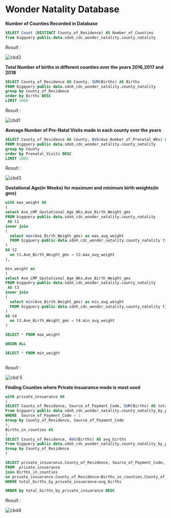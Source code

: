 # Wonder Natality Database


**Number of Counties Recorded in Database**

```sql
SELECT Count (DISTINCT County_of_Residence) AS Number_of_Counties
from bigquery-public-data.sdoh_cdc_wonder_natality.county_natality
```
*Result :*

![cbd2](https://user-images.githubusercontent.com/88874864/131240192-f8245d32-da01-4c38-b73f-e779f6fd9c30.PNG)


**Total Number of births in different counties over the years 2016,2017 and 2018**

```sql
SELECT County_of_Residence AS County, SUM(Births) AS Births
FROM bigquery-public-data.sdoh_cdc_wonder_natality.county_natality
group by County_of_Residence
order by Births DESC 
LIMIT 1000
```
*Result :*

![cbd1](https://user-images.githubusercontent.com/88874864/131238171-bcb6e5f2-b697-4211-afaf-0cce706c7028.PNG)


**Average Number of Pre-Natal Visits made in each county over the years**

```sql
SELECT County_of_Residence AS County, AVG(Ave_Number_of_Prenatal_Wks) AS Prenatal_Visits
FROM bigquery-public-data.sdoh_cdc_wonder_natality.county_natality
group by County
order by Prenatal_Visits DESC 
LIMIT 1000
```
*Result :*

![cbd3](https://user-images.githubusercontent.com/88874864/131240303-e6d8043a-07a0-4075-b67a-951f9a4b9ab8.PNG)




**Gestational Age(in Weeks) for maximum and minimum birth weights(in gms)**

```sql
with max_weight AS
(
select Ave_LMP_Gestational_Age_Wks,Ave_Birth_Weight_gms
FROM bigquery-public-data.sdoh_cdc_wonder_natality.county_natality
 AS t1
inner join
(
  select max(Ave_Birth_Weight_gms) as max_avg_weight
  FROM bigquery-public-data.sdoh_cdc_wonder_natality.county_natality t1
) 
AS t2
  on t1.Ave_Birth_Weight_gms = t2.max_avg_weight
),

min_weight as
(
select Ave_LMP_Gestational_Age_Wks,Ave_Birth_Weight_gms
FROM bigquery-public-data.sdoh_cdc_wonder_natality.county_natality
 AS t3
inner join
(
  select min(Ave_Birth_Weight_gms) as min_avg_weight
  FROM bigquery-public-data.sdoh_cdc_wonder_natality.county_natality t1
) 
AS t4
  on t3.Ave_Birth_Weight_gms = t4.min_avg_weight
)

SELECT * FROM max_weight 

UNION ALL

SELECT * FROM min_weight 
 
```
*Result :*

![cbd 5](https://user-images.githubusercontent.com/88874864/131245497-22cfad73-9873-4051-8369-89b5c82eac46.PNG)




**Finding Counties where Private Insuarance mode is most used**

```sql
with private_insuarance AS
(
SELECT County_of_Residence, Source_of_Payment_Code, SUM(Births) AS total_births_by_private_insuarance
From bigquery-public-data.sdoh_cdc_wonder_natality.county_natality_by_payment
WHERE  Source_of_Payment_Code = 2
Group by County_of_Residence, Source_of_Payment_Code
),
Births_in_counties AS
(
SELECT County_of_Residence, AVG(Births) AS avg_births 
From bigquery-public-data.sdoh_cdc_wonder_natality.county_natality_by_payment
Group by County_of_Residence
)

SELECT private_insuarance.County_of_Residence, Source_of_Payment_Code, total_births_by_private_insuarance ,avg_births
FROM  private_insuarance 
join Births_in_counties
on private_insuarance.County_of_Residence=Births_in_counties.County_of_Residence
WHERE total_births_by_private_insuarance>avg_births

ORDER by total_births_by_private_insuarance DESC
```
*Result :*

![cbd4](https://user-images.githubusercontent.com/88874864/131241362-fe52c019-a06e-4148-82ba-d65b0c73b9bd.PNG)
